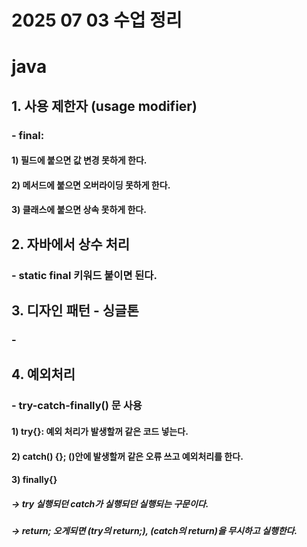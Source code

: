 # 2025 07 03 수업 정리
# java
## 1. 사용 제한자 (usage modifier)
### - final: 
#### 1) 필드에 붙으면 값 변경 못하게 한다.
#### 2) 메서드에 붙으면 오버라이딩 못하게 한다.
#### 3) 클래스에 붙으면 상속 못하게 한다.
## 2. 자바에서 상수 처리
### - static final 키워드 붙이면 된다.
## 3. 디자인 패턴 - 싱글톤
### - 
## 4. 예외처리
### - try-catch-finally() 문 사용
#### 1) try{}: 예외 처리가 발생할꺼 같은 코드 넣는다.
#### 2) catch() {}; ()안에 발생할꺼 같은 오류 쓰고 예외처리를 한다.
#### 3) finally{}
##### -> try 실행되던 catch가 실행되던 실행되는 구문이다.
##### -> return; 오게되면 (try의 return;), (catch의 return)을 무시하고 실행한다.
